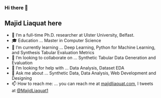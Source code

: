### Hi there 👋
## Majid Liaquat here

- 🔭 I’m a full-time Ph.D. researcher at Ulster University, Belfast.
- :mortar_board: Education ... Master in Computer Science
- 🌱 I’m currently learning ... Deep Learning, Python for Machine Learning, and Synthesis Tabular Evaluation Metrics
- 👯 I’m looking to collaborate on ... Synthetic Tabular Data Generation and Evaluation
- 🤔 I’m looking for help with ... Data Analysis, Dataset EDA
- 💬 Ask me about ... Synthetic Data, Data Analysis, Web Development and Designing
- 📫 How to reach me: ... you can reach me at [majidliaquat.com](majidliaquat.com), I tweets at [@MajidLiaquat1](twitter.com/Majidliaquat1)
